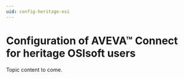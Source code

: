 ```yaml
---
uid: config-heritage-osi
---
```


# Configuration of AVEVA™ Connect for heritage OSIsoft users

Topic content to come.

<!--Waiting to see if this topic will be necessary.-->
